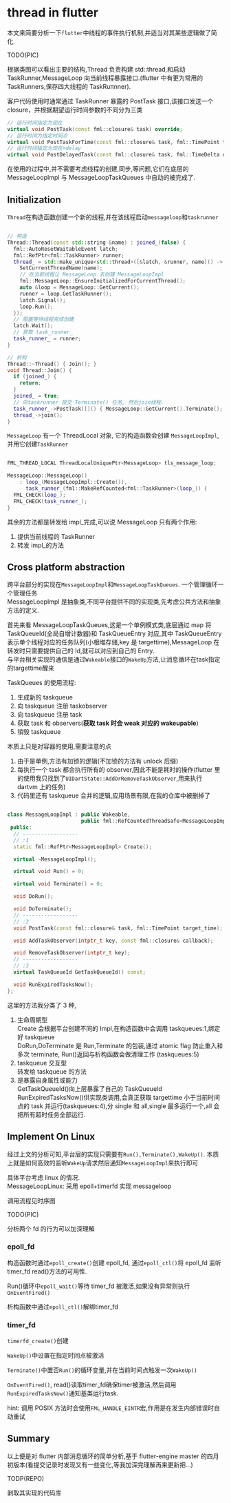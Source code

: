 # thread in flutter

本文来简要分析一下`flutter`中线程的事件执行机制,并适当对其某些逻辑做了简化.

TODO(PIC)

根据类图可以看出主要的结构,Thread 负责构建 std::thread,和启动 TaskRunner,MessageLoop 向当前线程暴露接口.(flutter 中有更为常用的 TaskRunners,保存四大线程的 TaskRuπnner).

客户代码使用时通常通过 TaskRunner 暴露的 PostTask 接口,该接口发送一个 closure，并根据期望运行时间参数的不同分为三类

```cpp
// 运行时间指定为现在
virtual void PostTask(const fml::closure& task) override;
// 运行时间为指定时间点
virtual void PostTaskForTime(const fml::closure& task, fml::TimePoint target_time);
// 运行时间指定为现在+delay
virtual void PostDelayedTask(const fml::closure& task, fml::TimeDelta delay);
```

在使用的过程中,并不需要考虑线程的创建,同步,等问题,它们在底层的 MessageLoopImpl 与 MessageLoopTaskQueues 中自动的被完成了.

## Initialization

`Thread`在构造函数创建一个新的线程,并在该线程启动`messageloop`和`taskrunner`

```cpp

// 构造
Thread::Thread(const std::string &name) : joined_(false) {
  fml::AutoResetWaitableEvent latch;
  fml::RefPtr<fml::TaskRunner> runner;
  thread_ = std::make_unique<std::thread>([&latch, &runner, name]() -> void {
    SetCurrentThreadName(name);
    // 在当前线程让 MessageLoop 去创建 MessageLoopImpl
    fml::MessageLoop::EnsureInitializedForCurrentThread();
    auto &loop = MessageLoop::GetCurrent();
    runner = loop.GetTaskRunner();
    latch.Signal();
    loop.Run();
  });
  // 阻塞等待线程完成创建
  latch.Wait();
  // 获取 task_runner_
  task_runner_ = runner;
}

// 析构
Thread::~Thread() { Join(); }
void Thread::Join() {
  if (joined_) {
    return;
  }
  joined_ = true;
  // 向taskrunner 提交 Terminate() 任务, 然后join线程.
  task_runner_->PostTask([]() { MessageLoop::GetCurrent().Terminate(); });
  thread_->join();
}

```

`MessageLoop` 有一个 ThreadLocal 对象, 它的构造函数会创建 `MessageLoopImpl`, 并用它创建`TaskRunner`

```cpp

FML_THREAD_LOCAL ThreadLocalUniquePtr<MessageLoop> tls_message_loop;

MessageLoop::MessageLoop()
    : loop_(MessageLoopImpl::Create()),
      task_runner_(fml::MakeRefCounted<fml::TaskRunner>(loop_)) {
  FML_CHECK(loop_);
  FML_CHECK(task_runner_);
}

```

其余的方法都是转发给 impl\_完成,可以说 MessageLoop 只有两个作用:

1. 提供当前线程的 TaskRunner
2. 转发 impl\_的方法

## Cross platform abstraction

跨平台部分的实现在`MessageLoopImpl`和`MessageLoopTaskQueues`. 一个管理循环一个管理任务  
MessageLoopImpl 是抽象类,不同平台提供不同的实现类,先考虑公共方法和抽象方法的定义.

首先来看 MessageLoopTaskQueues,这是一个单例模式类,底层通过 map 将 TaskQueueId(全局自增计数器)和 TaskQueueEntry 对应,其中 TaskQueueEntry 表示单个线程对应的任务队列(小根堆存储,key 是 targettime),MessageLoop 在转发时只需要提供自己的 Id,就可以对应到自己的 Entry.  
与平台相关实现的通信是通过`Wakeable`接口的`WakeUp`方法,让消息循环在task指定的targettime醒来 

TaskQueues 的使用流程:

1. 生成新的 taskqueue
2. 向 taskqueue 注册 taskobserver
3. 向 taskqueue 注册 task
4. 获取 task 和 observers(**获取 task 时会 weak 对应的 wakeupable**)
5. 销毁 taskqueue

本质上只是对容器的使用,需要注意的点

1. 由于是单例,方法有加锁的逻辑(不加锁的方法有 unlock 后缀)
2. 每执行一个 task 都会执行所有的 observer,因此不能是耗时的操作(flutter 里的使用我只找到了`UIDartState::AddOrRemoveTaskObserver`,用来执行 dartvm 上的任务)
3. 代码里还有 taskqueue 合并的逻辑,应用场景有限,在我的仓库中被删掉了

```cpp

class MessageLoopImpl : public Wakeable,
                        public fml::RefCountedThreadSafe<MessageLoopImpl> {
 public:
  // ------------------
  // :1
  static fml::RefPtr<MessageLoopImpl> Create();

  virtual ~MessageLoopImpl();

  virtual void Run() = 0;

  virtual void Terminate() = 0;

  void DoRun();

  void DoTerminate();
  // ------------------
  // :2
  void PostTask(const fml::closure& task, fml::TimePoint target_time);

  void AddTaskObserver(intptr_t key, const fml::closure& callback);

  void RemoveTaskObserver(intptr_t key);
  // ------------------
  // :3
  virtual TaskQueueId GetTaskQueueId() const;

  void RunExpiredTasksNow();
};

```

这里的方法我分类了 3 种,

1. 生命周期型  
   Create 会根据平台创建不同的 Impl,在构造函数中会调用 taskqueues:1,绑定好 taskqueue  
   DoRun,DoTerminate 是 Run,Terminate 的包装,通过 atomic flag 防止重入和多次 terminate, Run()返回与析构函数会做清理工作 (taskqueues:5)
2. taskqueue 交互型  
   转发给 taskqueue 的方法
3. 是暴露自身属性或能力  
   GetTaskQueueId()向上层暴露了自己的 TaskQueueId  
   RunExpiredTasksNow()供实现类调用,会真正获取 targettime 小于当前时间点的 task 并运行(taskqueues:4),分 single 和 all,single 最多运行一个,all 会把所有超时任务全部运行.

## Implement On Linux

经过上文的分析可知,平台层的实现只需要有`Run(),Terminate(),WakeUp()`. 本质上就是如何高效的监听`WakeUp`请求然后通知`MessageLoopImpl`来执行即可

具体平台考虑 linux 的情况.  
MessageLoopLinux: 采用 epoll+timerfd 实现 messageloop

调用流程见时序图

TODO(PIC)

分析两个 fd 的行为可以加深理解

### epoll_fd

构造函数时通过`epoll_create()`创建 epoll_fd, 通过`epoll_ctl()`将 epoll_fd 监听 timer_fd read()方法的可用性.

Run()循环中`epoll_wait()`等待 timer_fd 被激活,如果没有异常则执行`OnEventFired()`

析构函数中通过`epoll_ctl()`解绑timer_fd

### timer_fd

`timerfd_create()`创建

`WakeUp()`中设置在指定时间点被激活

`Terminate()`中置否`Run()`的循环变量,并在当前时间点触发一次`WakeUp()`

`OnEventFired()`, read()读取timer_fd确保timer被激活,然后调用`RunExpiredTasksNow()`通知基类运行task.

hint: 调用 POSIX 方法时会使用`FML_HANDLE_EINTR`宏,作用是在发生内部错误时自动重试

## Summary

以上便是对 flutter 内部消息循环的简单分析,基于 flutter-engine master 的四月初版本(看提交记录时发现又有一些变化,等我加深完理解再来更新把...)

TODP(REPO)

剥取其实现的代码库
